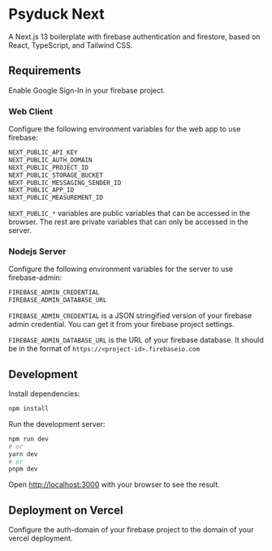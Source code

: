 # Psyduck Next

A Next.js 13 boilerplate with firebase authentication and firestore, based on React, TypeScript, and Tailwind CSS.

## Requirements

Enable Google Sign-In in your firebase project.

### Web Client

Configure the following environment variables for the web app to use firebase:

```bash
NEXT_PUBLIC_API_KEY
NEXT_PUBLIC_AUTH_DOMAIN
NEXT_PUBLIC_PROJECT_ID
NEXT_PUBLIC_STORAGE_BUCKET
NEXT_PUBLIC_MESSAGING_SENDER_ID
NEXT_PUBLIC_APP_ID
NEXT_PUBLIC_MEASUREMENT_ID
```

`NEXT_PUBLIC_*` variables are public variables that can be accessed in the browser. The rest are private variables that can only be accessed in the server.

### Nodejs Server

Configure the following environment variables for the server to use firebase-admin:

```bash
FIREBASE_ADMIN_CREDENTIAL
FIREBASE_ADMIN_DATABASE_URL
```

`FIREBASE_ADMIN_CREDENTIAL` is a JSON stringified version of your firebase admin credential. You can get it from your firebase project settings.

`FIREBASE_ADMIN_DATABASE_URL` is the URL of your firebase database. It should be in the format of `https://<project-id>.firebaseio.com`

## Development

Install dependencies:

```bash
npm install
```

Run the development server:

```bash
npm run dev
# or
yarn dev
# or
pnpm dev
```

Open [http://localhost:3000](http://localhost:3000) with your browser to see the result.

## Deployment on Vercel

Configure the auth-domain of your firebase project to the domain of your vercel deployment.
